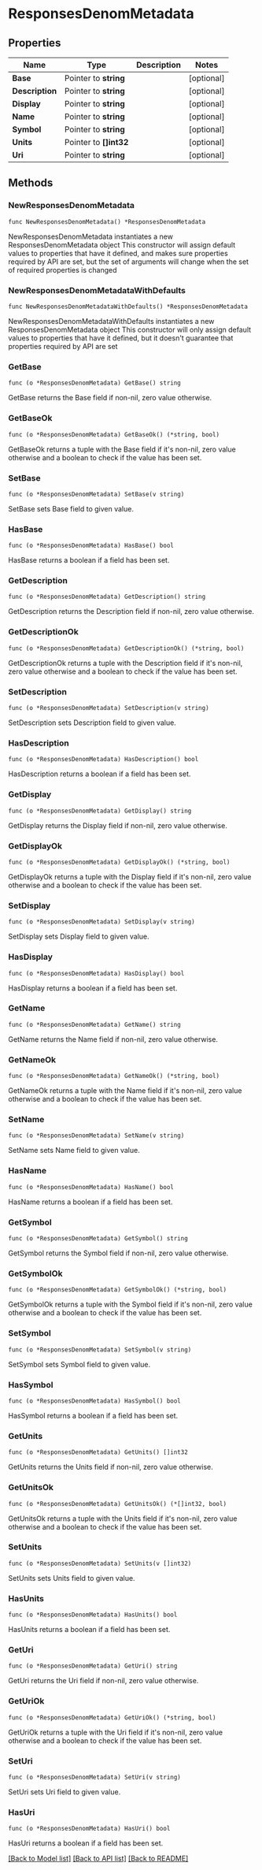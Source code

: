 # ResponsesDenomMetadata

## Properties

Name | Type | Description | Notes
------------ | ------------- | ------------- | -------------
**Base** | Pointer to **string** |  | [optional] 
**Description** | Pointer to **string** |  | [optional] 
**Display** | Pointer to **string** |  | [optional] 
**Name** | Pointer to **string** |  | [optional] 
**Symbol** | Pointer to **string** |  | [optional] 
**Units** | Pointer to **[]int32** |  | [optional] 
**Uri** | Pointer to **string** |  | [optional] 

## Methods

### NewResponsesDenomMetadata

`func NewResponsesDenomMetadata() *ResponsesDenomMetadata`

NewResponsesDenomMetadata instantiates a new ResponsesDenomMetadata object
This constructor will assign default values to properties that have it defined,
and makes sure properties required by API are set, but the set of arguments
will change when the set of required properties is changed

### NewResponsesDenomMetadataWithDefaults

`func NewResponsesDenomMetadataWithDefaults() *ResponsesDenomMetadata`

NewResponsesDenomMetadataWithDefaults instantiates a new ResponsesDenomMetadata object
This constructor will only assign default values to properties that have it defined,
but it doesn't guarantee that properties required by API are set

### GetBase

`func (o *ResponsesDenomMetadata) GetBase() string`

GetBase returns the Base field if non-nil, zero value otherwise.

### GetBaseOk

`func (o *ResponsesDenomMetadata) GetBaseOk() (*string, bool)`

GetBaseOk returns a tuple with the Base field if it's non-nil, zero value otherwise
and a boolean to check if the value has been set.

### SetBase

`func (o *ResponsesDenomMetadata) SetBase(v string)`

SetBase sets Base field to given value.

### HasBase

`func (o *ResponsesDenomMetadata) HasBase() bool`

HasBase returns a boolean if a field has been set.

### GetDescription

`func (o *ResponsesDenomMetadata) GetDescription() string`

GetDescription returns the Description field if non-nil, zero value otherwise.

### GetDescriptionOk

`func (o *ResponsesDenomMetadata) GetDescriptionOk() (*string, bool)`

GetDescriptionOk returns a tuple with the Description field if it's non-nil, zero value otherwise
and a boolean to check if the value has been set.

### SetDescription

`func (o *ResponsesDenomMetadata) SetDescription(v string)`

SetDescription sets Description field to given value.

### HasDescription

`func (o *ResponsesDenomMetadata) HasDescription() bool`

HasDescription returns a boolean if a field has been set.

### GetDisplay

`func (o *ResponsesDenomMetadata) GetDisplay() string`

GetDisplay returns the Display field if non-nil, zero value otherwise.

### GetDisplayOk

`func (o *ResponsesDenomMetadata) GetDisplayOk() (*string, bool)`

GetDisplayOk returns a tuple with the Display field if it's non-nil, zero value otherwise
and a boolean to check if the value has been set.

### SetDisplay

`func (o *ResponsesDenomMetadata) SetDisplay(v string)`

SetDisplay sets Display field to given value.

### HasDisplay

`func (o *ResponsesDenomMetadata) HasDisplay() bool`

HasDisplay returns a boolean if a field has been set.

### GetName

`func (o *ResponsesDenomMetadata) GetName() string`

GetName returns the Name field if non-nil, zero value otherwise.

### GetNameOk

`func (o *ResponsesDenomMetadata) GetNameOk() (*string, bool)`

GetNameOk returns a tuple with the Name field if it's non-nil, zero value otherwise
and a boolean to check if the value has been set.

### SetName

`func (o *ResponsesDenomMetadata) SetName(v string)`

SetName sets Name field to given value.

### HasName

`func (o *ResponsesDenomMetadata) HasName() bool`

HasName returns a boolean if a field has been set.

### GetSymbol

`func (o *ResponsesDenomMetadata) GetSymbol() string`

GetSymbol returns the Symbol field if non-nil, zero value otherwise.

### GetSymbolOk

`func (o *ResponsesDenomMetadata) GetSymbolOk() (*string, bool)`

GetSymbolOk returns a tuple with the Symbol field if it's non-nil, zero value otherwise
and a boolean to check if the value has been set.

### SetSymbol

`func (o *ResponsesDenomMetadata) SetSymbol(v string)`

SetSymbol sets Symbol field to given value.

### HasSymbol

`func (o *ResponsesDenomMetadata) HasSymbol() bool`

HasSymbol returns a boolean if a field has been set.

### GetUnits

`func (o *ResponsesDenomMetadata) GetUnits() []int32`

GetUnits returns the Units field if non-nil, zero value otherwise.

### GetUnitsOk

`func (o *ResponsesDenomMetadata) GetUnitsOk() (*[]int32, bool)`

GetUnitsOk returns a tuple with the Units field if it's non-nil, zero value otherwise
and a boolean to check if the value has been set.

### SetUnits

`func (o *ResponsesDenomMetadata) SetUnits(v []int32)`

SetUnits sets Units field to given value.

### HasUnits

`func (o *ResponsesDenomMetadata) HasUnits() bool`

HasUnits returns a boolean if a field has been set.

### GetUri

`func (o *ResponsesDenomMetadata) GetUri() string`

GetUri returns the Uri field if non-nil, zero value otherwise.

### GetUriOk

`func (o *ResponsesDenomMetadata) GetUriOk() (*string, bool)`

GetUriOk returns a tuple with the Uri field if it's non-nil, zero value otherwise
and a boolean to check if the value has been set.

### SetUri

`func (o *ResponsesDenomMetadata) SetUri(v string)`

SetUri sets Uri field to given value.

### HasUri

`func (o *ResponsesDenomMetadata) HasUri() bool`

HasUri returns a boolean if a field has been set.


[[Back to Model list]](../README.md#documentation-for-models) [[Back to API list]](../README.md#documentation-for-api-endpoints) [[Back to README]](../README.md)



